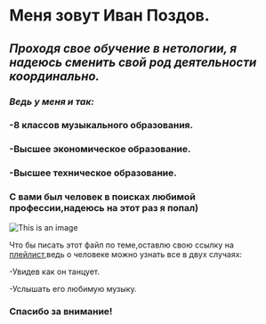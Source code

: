 # **Меня зовут Иван Поздов.**

## _Проходя свое обучение в нетологии, я надеюсь сменить свой род деятельности координально._

### _Ведь у меня и так:_

### -8 классов музыкального образования.

### -Высшее экономическое образование.

### -Высшее техническое образование.

### С вами был человек в поисках любимой профессии,надеюсь на этот раз я попал)

![This is an image](https://sun9-46.userapi.com/impg/CzPl3ALb0hbFhL5fTkEFjikWdiv-dyJZ6CwRxw/noBHjGksXSI.jpg?size=730x750&quality=96&sign=832bf8884ce628fdab2c20ab4cc4363e)

Что бы писать этот файл по теме,оставлю свою ссылку на [плейлист](https://music.yandex.ru/users/ivan.pozdov/playlists/1005),ведь о человеке можно узнать все в двух случаях:
 
-Увидев как он танцует.
 
-Услышать его любимую музыку. 

   ### **Спасибо за внимание!**
